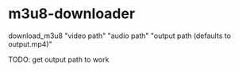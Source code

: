 # m3u8-downloader

download_m3u8 "video path" "audio path" "output path (defaults to output.mp4)"


TODO: get output path to work
